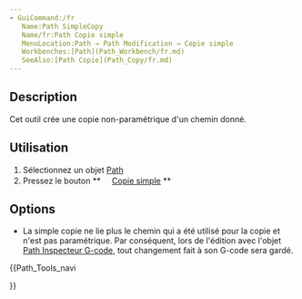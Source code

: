 ```yaml
---
- GuiCommand:/fr
   Name:Path SimpleCopy
   Name/fr:Path Copie simple
   MenuLocation:Path → Path Modification → Copie simple
   Workbenches:[Path](Path_Workbench/fr.md)
   SeeAlso:[Path Copie](Path_Copy/fr.md)
---
```


## Description

Cet outil crée une copie non-paramétrique d\'un chemin donné.

## Utilisation

1.  Sélectionnez un objet [Path](Path_Workbench/fr.md)
2.  Pressez le bouton **<img src="images/Path_SimpleCopy.svg" width=16px> [Copie simple](Path_SimpleCopy/fr.md)
**

## Options

-   La simple copie ne lie plus le chemin qui a été utilisé pour la copie et n\'est pas paramétrique. Par conséquent, lors de l\'édition avec l\'objet [Path Inspecteur G-code](Path_Inspect/fr.md), tout changement fait à son G-code sera gardé.





{{Path_Tools_navi

}} 
